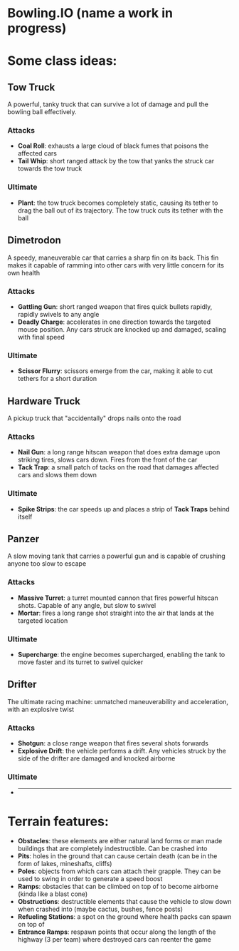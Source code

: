 # Bowling.IO (name a work in progress)


# Some class ideas:

## Tow Truck 
A powerful, tanky truck that can survive a lot of damage and pull the bowling ball effectively.
### Attacks
  - **Coal Roll**: exhausts a large cloud of black fumes that poisons the affected cars
  - **Tail Whip**: short ranged attack by the tow that yanks the struck car towards the tow truck
### Ultimate
  - **Plant**: the tow truck becomes completely static, causing its tether to drag the ball out of its trajectory. The tow truck cuts its tether with the ball

## Dimetrodon
A speedy, maneuverable car that carries a sharp fin on its back. This fin makes it capable of ramming into other cars with very little concern for its own health
### Attacks
  - **Gattling Gun**: short ranged weapon that fires quick bullets rapidly, rapidly swivels to any angle
  - **Deadly Charge**: accelerates in one direction towards the targeted mouse position. Any cars struck are knocked up and damaged, scaling with final speed
### Ultimate
  - **Scissor Flurry**: scissors emerge from the car, making it able to cut tethers for a short duration

## Hardware Truck
A pickup truck that "accidentally" drops nails onto the road
### Attacks
  - **Nail Gun**: a long range hitscan weapon that does extra damage upon striking tires, slows cars down. Fires from the front of the car
  - **Tack Trap**: a small patch of tacks on the road that damages affected cars and slows them down
### Ultimate
  - **Spike Strips**: the car speeds up and places a strip of **Tack Traps** behind itself

## Panzer
A slow moving tank that carries a powerful gun and is capable of crushing anyone too slow to escape
### Attacks
  - **Massive Turret**: a turret mounted cannon that fires powerful hitscan shots. Capable of any angle, but slow to swivel
  - **Mortar**: fires a long range shot straight into the air that lands at the targeted location
### Ultimate
  - **Supercharge**: the engine becomes supercharged, enabling the tank to move faster and its turret to swivel quicker 

## Drifter
The ultimate racing machine: unmatched maneuverability and acceleration, with an explosive twist
### Attacks
  - **Shotgun**: a close range weapon that fires several shots forwards
  - **Explosive Drift**: the vehicle performs a drift. Any vehicles struck by the side of the drifter are damaged and knocked airborne
### Ultimate
  - ****


# Terrain features:
  - **Obstacles**: these elements are either natural land forms or man made buildings that are completely indestructible. Can be crashed into
  - **Pits**: holes in the ground that can cause certain death (can be in the form of lakes, mineshafts, cliffs)
  - **Poles**: objects from which cars can attach their grapple. They can be used to swing in order to generate a speed boost
  - **Ramps**: obstacles that can be climbed on top of to become airborne (kinda like a blast cone)
  - **Obstructions**: destructible elements that cause the vehicle to slow down when crashed into (maybe cactus, bushes, fence posts)
  - **Refueling Stations**: a spot on the ground where health packs can spawn on top of
  - **Entrance Ramps**: respawn points that occur along the length of the highway (3 per team) where destroyed cars can reenter the game